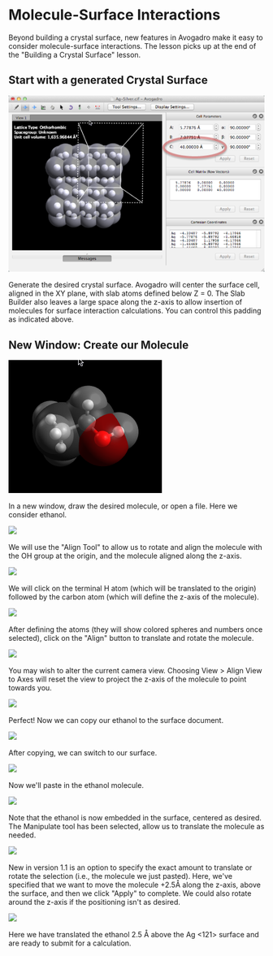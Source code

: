---
---
# Molecule-Surface Interactions

Beyond building a crystal surface, new features in Avogadro make it easy to consider molecule-surface interactions. The lesson picks up at the end of the "Building a Crystal Surface" lesson.

## Start with a generated Crystal Surface

![Start with a generated Crystal Surface][1]

[1]: images/7-molecule-surface-interactions/start-with-a-generated-crystal-surface.png

Generate the desired crystal surface. Avogadro will center the surface cell, aligned in the XY plane, with slab atoms defined below Z = 0. The Slab Builder also leaves a large space along the z-axis to allow insertion of molecules for surface interaction calculations. You can control this padding as indicated above.

## New Window: Create our Molecule

![New Window: Create our Molecule][2]

[2]: images/7-molecule-surface-interactions/new-window--create-our-molecule.png

In a new window, draw the desired molecule, or open a file. Here we consider ethanol.

![][3]

[3]: images/7-molecule-surface-interactions/media_1332469166966.png

We will use the "Align Tool" to allow us to rotate and align the molecule with the OH group at the origin, and the molecule aligned along the z-axis.

![][4]

[4]: images/7-molecule-surface-interactions/media_1332469324737.png

We will click on the terminal H atom (which will be translated to the origin) followed by the carbon atom (which will define the z-axis of the molecule).

![][5]

[5]: images/7-molecule-surface-interactions/media_1332469442064.png

After defining the atoms (they will show colored spheres and numbers once selected), click on the "Align" button to translate and rotate the molecule.

![][6]

[6]: images/7-molecule-surface-interactions/media_1332469725677.png

You may wish to alter the current camera view. Choosing View > Align View to Axes will reset the view to project the z-axis of the molecule to point towards you.

![][7]

[7]: images/7-molecule-surface-interactions/media_1332469784810.png

Perfect! Now we can copy our ethanol to the surface document.

![][8]

[8]: images/7-molecule-surface-interactions/media_1332469837440.png

After copying, we can switch to our surface.

![][9]

[9]: images/7-molecule-surface-interactions/media_1332470049992.png

Now we'll paste in the ethanol molecule.

![][10]

[10]: images/7-molecule-surface-interactions/media_1332470085470.png

Note that the ethanol is now embedded in the surface, centered as desired. The Manipulate tool has been selected, allow us to translate the molecule as needed.

![][11]

[11]: images/7-molecule-surface-interactions/media_1340332629038.png

New in version 1.1 is an option to specify the exact amount to translate or rotate the selection (i.e., the molecule we just pasted). Here, we've specified that we want to move the molecule +2.5Å along the z-axis, above the surface, and then we click "Apply" to complete. We could also rotate around the z-axis if the positioning isn't as desired.

![][12]

[12]: images/7-molecule-surface-interactions/media_1332470208253.png

Here we have translated the ethanol 2.5 Å above the Ag <121> surface and are ready to submit for a calculation.